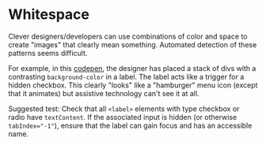 # Whitespace

Clever designers/developers can use combinations of color and space to create "images" that clearly mean something. Automated detection of these patterns seems difficult.

For example, in this [codepen](https://codepen.io/vailjoy/full/vggbmO/), the designer has placed a stack of divs with a contrasting `background-color` in a label. The label acts like a trigger for a hidden checkbox. This clearly "looks" like a "hamburger" menu icon (except that it animates) but assistive technology can't see it at all.

Suggested test: Check that all `<label>` elements with type checkbox or radio have `textContent`. If the associated input is hidden (or otherwise `tabIndex="-1"`), ensure that the label can gain focus and has an accessible name.
